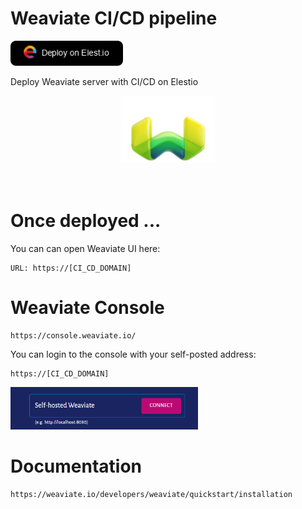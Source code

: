 # Weaviate CI/CD pipeline

<a href="https://dash.elest.io/deploy?source=cicd&social=dockerCompose&url=https://github.com/elestio-examples/weaviate"><img src="deploy-on-elestio.png" alt="Deploy on Elest.io" width="180px" /></a>

Deploy Weaviate server with CI/CD on Elestio

<div style="text-align:center;">
<img src="Weaviate.png" style='width: 30%;'/>
</div>
<br/>
<br/>

# Once deployed ...

You can can open Weaviate UI here:

    URL: https://[CI_CD_DOMAIN]

# Weaviate Console

    https://console.weaviate.io/

You can login to the console with your self-posted address:

    https://[CI_CD_DOMAIN]

<img src="./Steps/step-01.png" style='width: 300px;'/>

# Documentation

    https://weaviate.io/developers/weaviate/quickstart/installation
